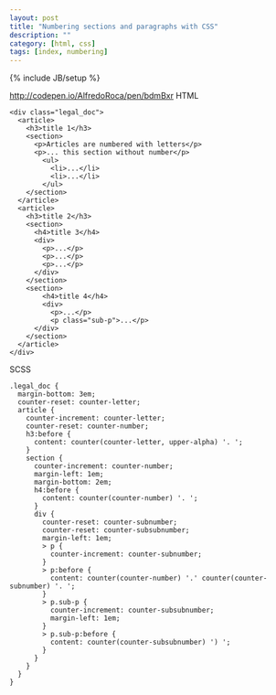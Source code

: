 ```yaml
---
layout: post
title: "Numbering sections and paragraphs with CSS"
description: ""
category: [html, css]
tags: [index, numbering]
---
```

{% include JB/setup %}


http://codepen.io/AlfredoRoca/pen/bdmBxr
HTML

    <div class="legal_doc">
      <article>
        <h3>title 1</h3>
        <section>
          <p>Articles are numbered with letters</p>
          <p>... this section without number</p>
            <ul>
              <li>...</li>
              <li>...</li>
            </ul>
        </section>
      </article>
      <article>
        <h3>title 2</h3>
        <section>
          <h4>title 3</h4>
          <div>
            <p>...</p>
            <p>...</p>
            <p>...</p>
          </div>
        </section>
        <section>
            <h4>title 4</h4>
            <div>
              <p>...</p>
              <p class="sub-p">...</p>
          </div>
        </section>
      </article>
    </div>



SCSS

    .legal_doc {
      margin-bottom: 3em;
      counter-reset: counter-letter;
      article { 
        counter-increment: counter-letter; 
        counter-reset: counter-number;
        h3:before { 
          content: counter(counter-letter, upper-alpha) '. ';
        }
        section {
          counter-increment: counter-number;
          margin-left: 1em;
          margin-bottom: 2em;
          h4:before {
            content: counter(counter-number) '. ';
          }
          div {
            counter-reset: counter-subnumber;
            counter-reset: counter-subsubnumber;
            margin-left: 1em;
            > p {
              counter-increment: counter-subnumber;
            }
            > p:before {
              content: counter(counter-number) '.' counter(counter-subnumber) '. ';
            }
            > p.sub-p {
              counter-increment: counter-subsubnumber;
              margin-left: 1em;
            }
            > p.sub-p:before {
              content: counter(counter-subsubnumber) ') ';
            }
          }
        }
      }
    }

